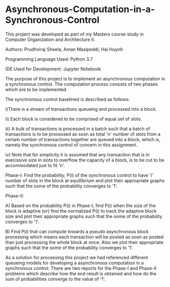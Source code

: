 # Asynchronous-Computation-in-a-Synchronous-Control

This project was developed as part of my Masters course study in Computer Organization and Architecture II.

Authors: Prudhviraj Sheela, Aman Masipeddi, Hai Huynh

Programming Language Used: Python 3.7

IDE Used for Development: Jupyter Notebook

The purpose of this project is to implement an asynchronous computation in a synchronous control. The computation process consists of two phases which are to be implemented.

The synchronous control baselined is described as follows:

i)There is a stream of transactions queueing and processed into a block.

ii) Each block is considered to be comprised of equal set of slots.

iii) A bulk of transactions is processed in a batch such that a batch of transactions is to be processed as soon as total 'n' number of slots from a certain number of transactions together are queued into a block, which is, namely the synchronous control of concern in this assignment.

iv) Note that for simplicity it is assumed that any transaction that is in execissive size in slots to overflow the capacity of a block, is to be cut to be accommodated just to fit 'n'.

Phase-I: Find the probability, P(i) of the synchronous control to have 'i' number of slots in the block at equillibrium and plot their appropriate graphs such that the some of the probability converges to '1'.

Phase-II:

A) Based on the probability P(i) in Phase-I, find P(i) when the size of the block is adaptive (or) find the normalized P(i) to track the adaptive block size and plot their appropriate graphs such that the some of the probability converges to '1'.

B) Find P(i) that can compute towards a pseudo asynchronous block processing which means each transaction will be posted as soon as posted than just processing the whole block at once. Also we plot their appropriate graphs such that the some of the probability converges to '1'.

As a solution for processing this project we had referenced different queueing models for developing a asynchronous computation in a synchronous control. There are two reports for the Phase-I and Phase-II problems which describe how the end result is obtained and how do the sum of probabilities converge to the value of '1'.
